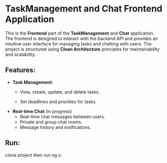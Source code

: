 # TaskManagement and Chat Frontend Application

This is the **Frontend** part of the **TaskManagement** and **Chat** application. The frontend is designed to interact with the backend API and provides an intuitive user interface for managing tasks and chatting with users. The project is structured using **Clean Architecture** principles for maintainability and scalability.

## Features:
  - **Task Management**:
      - View, create, update, and delete tasks.
     
      - Set deadlines and priorities for tasks.
  - **Real-time Chat**:(in progress)
      - Real-time chat messages between users.
      - Private and group chat rooms.
      - Message history and notifications.
   
## Run:
  clone project  then run  ng s:
  
